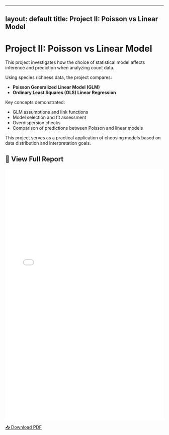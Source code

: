 
---
layout: default
title: Project II: Poisson vs Linear Model
---

# Project II: Poisson vs Linear Model

This project investigates how the choice of statistical model affects inference and prediction when analyzing count data.

Using species richness data, the project compares:

- **Poisson Generalized Linear Model (GLM)**
- **Ordinary Least Squares (OLS) Linear Regression**

Key concepts demonstrated:

- GLM assumptions and link functions
- Model selection and fit assessment
- Overdispersion checks
- Comparison of predictions between Poisson and linear models

This project serves as a practical application of choosing models based on data distribution and interpretation goals.

## 📄 View Full Report

<iframe src="/pdfs/DSA8020_Project2_SligerMeredith.pdf" width="100%" height="800px" style="border: none;"></iframe>

[📥 Download PDF](/pdfs/DSA8020_Project2_SligerMeredith.pdf)
